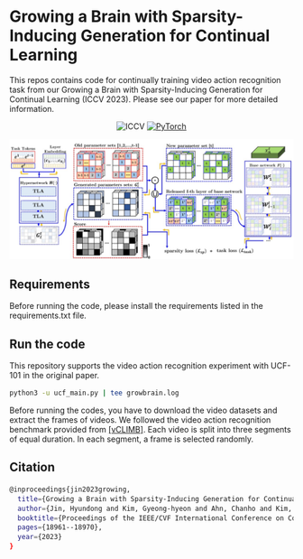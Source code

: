 # Growing a Brain with Sparsity-Inducing Generation for Continual Learning
This repos contains code for continually training video action recognition task from our Growing a Brain with Sparsity-Inducing Generation for Continual Learning (ICCV 2023).
Please see our paper for more detailed information.
<div align="center">
  
![ICCV](https://img.shields.io/badge/ICCV-2023-blue)
[![PyTorch](https://img.shields.io/badge/pytorch-1.9.0-%237732a8?style=flat-square&logo=PyTorch&color=EE4C2C)](https://pytorch.org/)

![GrowBrain](images/ICCV23_main_fig.jpg)
</div>


## Requirements 
Before running the code, please install the requirements listed in the requirements.txt file. 

## Run the code
This repository supports the video action recognition experiment with UCF-101 in the original paper.

```bash
python3 -u ucf_main.py | tee growbrain.log
```
Before running the codes, you have to download the video datasets and extract the frames of videos. 
We followed the video action recognition benchmark provided from [[vCLIMB]](https://github.com/ojedaf/vCLIMB_Benchmark).
Each video is split into three segments of equal duration. 
In each segment, a frame is selected randomly. 

## Citation
```bash
@inproceedings{jin2023growing,
  title={Growing a Brain with Sparsity-Inducing Generation for Continual Learning},
  author={Jin, Hyundong and Kim, Gyeong-hyeon and Ahn, Chanho and Kim, Eunwoo},
  booktitle={Proceedings of the IEEE/CVF International Conference on Computer Vision},
  pages={18961--18970},
  year={2023}
}
```
